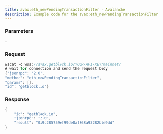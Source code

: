```yaml
---
title: avax:eth_newPendingTransactionFilter - Avalanche
description: Example code for the avax:eth_newPendingTransactionFilter ws method. Сomplete guide on how to use avax:eth_newPendingTransactionFilter ws in GetBlock.io Web3 documentation.
---
```


### Parameters


\-

### Request

``` java
wscat -c wss://avax.getblock.io/YOUR-API-KEY/mainnet/ 
# wait for connection and send the request body 
{"jsonrpc": "2.0",
"method": "eth_newPendingTransactionFilter",
"params": [],
"id": "getblock.io"}
```

###  Response

``` java
{
    "id": "getblock.io",
    "jsonrpc": "2.0",
    "result": "0x9c285759ef99de8af868a93282b1e9dd"
}
```

